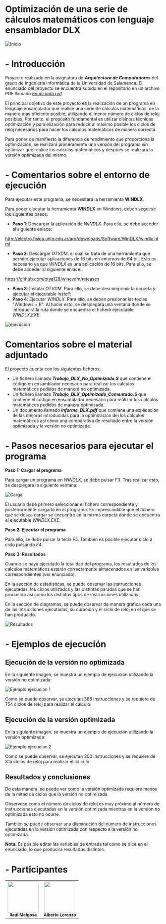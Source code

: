 # Optimización de una serie de cálculos matemáticos con lenguaje ensamblador DLX

![Inicio](https://github.com/rmelgo/ARQ-Optimizacion-ensamblador-DLX/assets/145989723/a63b9f08-7b22-480f-8272-f436c7f1634b)

# - Introducción

Proyecto realizado en la asignatura de ***Arquitectura de Computadores*** del grado de Ingenieria Informática de la Universidad de Salamanca. El enunciado del proyecto se encuentra subido en el repositorio en un archivo PDF llamado <a href="https://github.com/rmelgo/ARQ-Optimizacion-ensamblador-DLX/blob/main/Enunciado.pdf" target="_blank">*Enunciado.pdf*</a>.
  
El principal objetivo de este proyecto es la realización de un programa en lenguaje ensamblador que realice una serie de cálculos matemáticos, de la manera más eficiente posible, utilizando el menor número de ciclos de reloj posibles.
Por tanto, el propósito fundamental es utilizar disintas técnicas optimización y paralelización para reducir al máximo posible los ciclos de reloj necesarios para hacer los cálculos matemáticos de manera correcta.

Para poner de manifiesto la diferencia de rendimiento que proporciona la optimización, se realizará primeramente una versión del programa sin optimizar que realice los calculos matemáticos y después se realizará la versión optimizada del mismo.

# - Comentarios sobre el entorno de ejecución

Para ejecutar este programa, se necesitará la herramienta **WINDLX**.    

Para poder ejecutar la herramienta **WINDLX** en Windows, deben seguirse los siguientes pasos:

- **Paso 1**: Descargar la aplicación de *WINDLX*. Para ello, se debe acceder al siguiente enlace:

http://electro.fisica.unlp.edu.ar/arq/downloads/Software/WinDLX/windlx.html

- **Paso 2**: Descargar *OTVDM*, el cual se trata de una herramienta que permite ejecutar aplicaciones de 16 bits en entornos de 64 bit. Esto es necesario ya que *WINDLX* es una aplicación de 16 bits. Para ello, se debe acceder al siguiente enlace:

https://github.com/otya128/winevdm/releases

- **Paso 3**: Instalar *OTVDM*. Para ello, se debe descomprimir la carpeta y ejecutar el ejecutable *install*:
- **Paso 4**: Ejecutar *WINDLX*. Para ello, se deben presionar las teclas "Windows + R". Al hacer esto, se desplegará una ventana donde se introducirá la ruta donde se encuentra el fichero ejecutable *WINDLX.EXE*.

![ejecución](https://github.com/rmelgo/ARQ-Optimizacion-ensamblador-DLX/assets/145989723/ddeb6249-cc9f-42b0-a2b0-df128ae803d4)

# Comentarios sobre el material adjuntado

El proyecto cuenta con los siguientes ficheros:

- Un fichero llamado ***Trabajo_DLX_No_Optimizado.S*** que contiene el código en ensamblador necesario para realizar los cálculos matemáticos pedidos de manera no optimizada.
- Un fichero llamado ***Trabajo_DLX_Optimizado_Comentado.S*** que contiene el código en ensamblador necesario para realizar los cálculos matemáticos pedidos de manera optimizada.
- Un documento llamado ***informe_DLX.pdf*** que contiene una explicación de las mejoras introducidas para la optimización del los cálculos matemáticos así como una comparativa de resultado entre la versión optimizada y la versión no optimizada.
  
# - Pasos necesarios para ejecutar el programa

**Paso 1: Cargar el programa**  

Para cargar un programa en *WINDLX*, se debe pulsar *F3*. Tras realizar esto, se desplegará la siguiente ventana:

![Carga](https://github.com/rmelgo/ARQ-Optimizacion-ensamblador-DLX/assets/145989723/a992198e-8a1a-4939-8f33-9213195697ba)

El usuario debe primero seleccionar el fichero correspondiente y posteriormente cargarlo en el programa.
Es imprescindible que el fichero que se desea cargar se encuentre en la misma carpeta donde se encuentra el ejecutable *WINDLX.EXE*.

**Paso 2: Ejecutar el programa**  

Para ello, se debe pulsar la tecla *F5*. 
También es posible ejecutar ciclo a ciclo pulsando *F4*.

**Paso 3: Resultados**

Cuando se haya ejecutado la totalidad del programa, los resultados de los cálculos matemáticos estarán correctamente almacenados en las variables correspondientes (ver enunciado).

En la sección de estadísticas, se puede observar las instrucciones ejecutadas, los ciclos utilizados y las distintas paradas que se han producido así como los distintos tipos de instrucciones utilizadas.

En la sección de diagramas, se puede observar de manera gráfica cada una de las intrucciones ejecutadas, su duración y el ciclo de reloj en el que se han producido.

![Resultados](https://github.com/rmelgo/ARQ-Optimizacion-ensamblador-DLX/assets/145989723/43343181-8346-4bbb-9059-dd92d6771251)

# - Ejemplos de ejecución

## Ejecución de la versión no optimizada

En la siguiente imagen, se muestra un ejemplo de ejecución utilizando la versión no optimizada:    

![Ejemplo ejecucion 1](https://github.com/rmelgo/ARQ-Optimizacion-ensamblador-DLX/assets/145989723/0188a37b-5f15-4cdc-9b72-8ef45a7cea0d)

Como se puede observar, se ejecutan 368 instrucciones y se requiere de 754 ciclos de reloj para realizar el cálculo.

## Ejecución de la versión optimizada

En la siguiente imagen, se muestra un ejemplo de ejecución utilizando la versión optimizada:    

![Ejemplo ejecucion 2](https://github.com/rmelgo/ARQ-Optimizacion-ensamblador-DLX/assets/145989723/4949df21-389c-4ca0-9af6-44359f09b6b9)

Como se puede observar, se ejecutan 300 instrucciones y se requiere de 315 ciclos de reloj para realizar el cálculo.

## Resultados y conclusiones

De esta manera, se puede ver como la versión optimizada requiere menos de la mitad de ciclos que la versión no optimizada.

Observese como el número de ciclos de reloj es muy próximo al número de instrucciones ejecutadas en la versión optimizada mientras en la versión no optimizada esto no ocurre.

También se puede observar una disminución del número de instrucciones ejecutadas en la versión optimizada con respecto a la versión no optimizada.

**Nota**: Es posible editar las variables de entrada tal como se dice en el enunciado, lo que producira resultados distintos.

# - Participantes

<table>
  <td align="center"><a href="https://github.com/rmelgo"><img src="https://avatars.githubusercontent.com/u/145989723?s=400&u=e5c06adba3f3c418207178abc845d398b3d5f77f&v=4" width="100px;" alt=""/><br /><sub><b>Raúl Melgosa</b></sub></a><br/> 
  <td align="center"><img src="https://avatars.githubusercontent.com/u/84237179?v=4" width="100px;" alt=""/><br /><sub><b>Alberto Lorenzo</b></sub></a><br/> 
</table>
